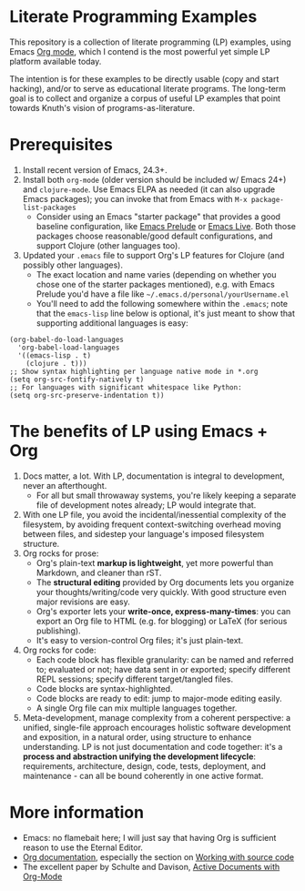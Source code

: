 Literate Programming Examples
=============================

This repository is a collection of literate programming (LP) examples,
using Emacs [Org mode](http://orgmode.org), which I contend is the
most powerful yet simple LP platform available today.

The intention is for these examples to be directly usable (copy and
start hacking), and/or to serve as educational literate programs.  The
long-term goal is to collect and organize a corpus of useful LP
examples that point towards Knuth's vision of programs-as-literature.


Prerequisites
=============

1. Install recent version of Emacs, 24.3+.
2. Install both `org-mode` (older version should be included w/ Emacs
   24+) and `clojure-mode`.  Use Emacs ELPA as needed (it can also
   upgrade Emacs packages); you can invoke that from Emacs with
   `M-x package-list-packages`
   - Consider using an Emacs "starter package" that provides a good
     baseline configuration, like
     [Emacs Prelude](http://batsov.com/prelude/) or
     [Emacs Live](http://overtone.github.io/emacs-live/).  Both those
     packages choose reasonable/good default configurations, and
     support Clojure (other languages too).
3. Updated your `.emacs` file to support Org's LP features for Clojure
   (and possibly other languages). 
   - The exact location and name varies (depending on whether you
     chose one of the starter packages mentioned), e.g. with Emacs
     Prelude you'd have a file like
     `~/.emacs.d/personal/yourUsername.el`
   - You'll need to add the following somewhere within the `.emacs`;
     note that the `emacs-lisp` line below is optional, it's just
     meant to show that supporting additional languages is easy:
```
(org-babel-do-load-languages
  'org-babel-load-languages
  '((emacs-lisp . t)
    (clojure . t)))
;; Show syntax highlighting per language native mode in *.org
(setq org-src-fontify-natively t)
;; For languages with significant whitespace like Python:
(setq org-src-preserve-indentation t))
```


The benefits of LP using Emacs + Org
====================================

1. Docs matter, a lot. With LP, documentation is integral to
   development, never an afterthought.
   - For all but small throwaway systems, you're likely keeping a
     separate file of development notes already; LP would integrate
     that.
2. With one LP file, you avoid the incidental/inessential complexity
   of the filesystem, by avoiding frequent context-switching overhead
   moving between files, and sidestep your language's imposed
   filesystem structure.
3. Org rocks for prose:
   - Org's plain-text **markup is lightweight**, yet more powerful than
     Markdown, and cleaner than rST.
   - The **structural editing** provided by Org documents lets you
     organize your thoughts/writing/code very quickly.  With good
     structure even major revisions are easy.
   - Org's exporter lets your **write-once, express-many-times**: you
     can export an Org file to HTML (e.g. for blogging) or LaTeX (for
     serious publishing).
   - It's easy to version-control Org files; it's just plain-text.
4. Org rocks for code:
   - Each code block has flexible granularity: can be named and
     referred to; evaluated or not; have data sent in or exported;
     specify different REPL sessions; specify different target/tangled
     files.
   - Code blocks are syntax-highlighted.
   - Code blocks are ready to edit: jump to major-mode editing easily.
   - A single Org file can mix multiple languages together.
5. Meta-development, manage complexity from a coherent perspective: a
   unified, single-file approach encourages holistic software
   development and exposition, in a natural order, using structure to
   enhance understanding.  LP is not just documentation and code
   together: it's a **process and abstraction unifying the development
   lifecycle**: requirements, architecture, design, code, tests,
   deployment, and maintenance - can all be bound coherently in one
   active format.


More information
================

- Emacs: no flamebait here; I will just say that having Org is sufficient reason to use the Eternal Editor.
- [Org documentation](http://orgmode.org/org.html), especially the section on [Working with source code](http://orgmode.org/org.html#Working-With-Source-Code)
- The excellent paper by Schulte and Davison, [Active Documents with Org-Mode](http://www.cs.unm.edu/~eschulte/data/CISE-13-3-SciProg.pdf)
